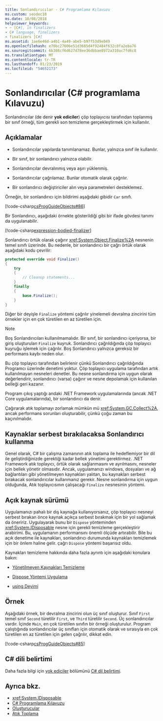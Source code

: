 ```yaml
---
title: Sonlandırıcılar - C# Programlama Kılavuzu
ms.custom: seodec18
ms.date: 10/08/2018
helpviewer_keywords:
- ~ [C#], in finalizers
- C# language, finalizers
- finalizers [C#]
ms.assetid: 1ae6e46d-a4b1-4a49-abe5-b97f53d9e049
ms.openlocfilehash: e70bc27606e51d3685d4f92484f632c8fa2eba76
ms.sourcegitcommit: 6b308cf6d627d78ee36dbbae8972a310ac7fd6c8
ms.translationtype: MT
ms.contentlocale: tr-TR
ms.lasthandoff: 01/23/2019
ms.locfileid: "54652173"
---
```

# <a name="finalizers-c-programming-guide"></a>Sonlandırıcılar (C# programlama Kılavuzu)
Sonlandırıcılar (de denir **yok ediciler**) çöp toplayıcısı tarafından toplanmış bir sınıf örneği, tüm gerekli son temizleme gerçekleştirmek için kullanılır.  
  
## <a name="remarks"></a>Açıklamalar  
  
-   Sonlandırıcılar yapılarda tanımlanamaz. Bunlar, yalnızca sınıf ile kullanılır.  
  
-   Bir sınıf, bir sonlandırıcı yalnızca olabilir.  
  
-   Sonlandırıcılar devralınmış veya aşırı yüklenmiş.  
  
-   Sonlandırıcılar çağrılamaz. Bunlar otomatik olarak çağrılır.  
  
-   Bir sonlandırıcı değiştiriciler alın veya parametreleri desteklemez.  
  
 Örneğin, bir sonlandırıcı için bildirimi aşağıdaki gibidir `Car` sınıfı.
  
 [!code-csharp[csProgGuideObjects#86](../../../csharp/programming-guide/classes-and-structs/codesnippet/CSharp/destructors_1.cs)]  

Bir Sonlandırıcı, aşağıdaki örnekte gösterildiği gibi bir ifade gövdesi tanımı da uygulanabilir.

[!code-csharp[expression-bodied-finalizer](../../../../samples/snippets/csharp/programming-guide/classes-and-structs/expr-bodied-destructor.cs#1)]  
  
 Sonlandırıcı örtük olarak çağırır <xref:System.Object.Finalize%2A> nesnenin temel sınıfı üzerinde. Bu nedenle, bir sonlandırıcı bir çağrı örtük olarak aşağıdaki kodu çevrilir:  
  
```csharp  
protected override void Finalize()  
{  
    try  
    {  
        // Cleanup statements...  
    }  
    finally  
    {  
        base.Finalize();  
    }  
}  
```  
  
 Diğer bir deyişle `Finalize` yöntemi çağrılır yinelemeli devralma zincirini tüm örnekler için en çok türetilen en az türetilen için.  
  
> [!NOTE]
>  Boş Sonlandırıcıları kullanılmamalıdır. Bir sınıf, bir sonlandırıcı içeriyorsa, bir giriş oluşturulan `Finalize` kuyruk. Sonlandırıcı çağrıldığında çöp toplayıcı kuyruğu işlemek için çağrılır. Boş Sonlandırıcı yalnızca gereksiz bir performans kaybı neden olur.  
  
 Bu çöp toplayıcı tarafından belirlenir çünkü Sonlandırıcı çağrıldığında Programcı üzerinde denetimi yoktur. Çöp toplayıcı uygulama tarafından artık kullanılmayan nesneleri denetler. Bu nesne sonlandırma için uygun olarak değerlendirir, sonlandırıcı (varsa) çağırır ve nesne depolamak için kullanılan belleği geri kazanır. 
 
 Program çıkış yaptığı andaki .NET Framework uygulamalarında (ancak .NET Core uygulamalarında), bir sonlandırıcı da denir. 
  
 Çağırarak atık toplamayı zorlamak mümkün mü <xref:System.GC.Collect%2A>, ancak performans sorunları oluşturabilir, çünkü çoğu zaman bu kaçınılmalıdır.  
  
## <a name="using-finalizers-to-release-resources"></a>Kaynaklar serbest bırakılacaksa Sonlandırıcı kullanma  
 Genel olarak, C# bir çalışma zamanının atık toplama ile hedeflemiyor bir dil ile geliştirdiğinizde gerektiği kadar bellek yönetimi gerektirmez. .NET Framework atık toplayıcı, örtük olarak sağlanmasını ve ayrılmasını, nesneler için bellek yönetir olmasıdır. Ancak, uygulamanızı windows, dosyaları ve ağ bağlantıları gibi yönetilmeyen kaynakları yalıtan, bu kaynakları serbest bırakacak sonlandırıcılar kullanmanız gerekir. Nesne sonlandırma için uygun olduğunda, Atık toplayıcısının çalışacağı `Finalize` nesnesinin yöntemi.  
  
## <a name="explicit-release-of-resources"></a>Açık kaynak sürümü  
 Uygulamanızı pahalı bir dış kaynağa kullanıyorsanız, çöp toplayıcı nesneyi serbest bırakan önce kaynak açıkça serbest bırakmak için bir yol sağlamak da öneririz. Uygulayarak bunu bir `Dispose` yönteminden <xref:System.IDisposable> nesne için gerekli temizleme gerçekleştirir arabirimi. Bu, uygulamanın performansını önemli ölçüde artırabilir. Bile bu açık denetime ile kaynakları, sonlandırıcı durumunda kaynakları temizlemek için bir önlem haline gelir. çağrı `Dispose` yöntemi başarısız oldu.  
  
 Kaynakları temizleme hakkında daha fazla ayrıntı için aşağıdaki konulara bakın:  
  
-   [Yönetilmeyen Kaynakları Temizleme](../../../standard/garbage-collection/unmanaged.md)  
  
-   [Dispose Yöntemi Uygulama](../../../standard/garbage-collection/implementing-dispose.md)  
  
-   [using Deyimi](../../../csharp/language-reference/keywords/using-statement.md)  
  
## <a name="example"></a>Örnek  
 Aşağıdaki örnek, bir devralma zincirini olun üç sınıf oluşturur. Sınıf `First` temel sınıf `Second` türetilir `First`, ve `Third` türetilir `Second`. Üç sonlandırıcılar vardır. İçinde `Main`, en çok türetilen sınıfın bir örneği oluşturulur. Program çalıştığında sonlandırıcılar üç sınıfları için otomatik olarak ve sırasıyla en çok türetilen en az türetilen için gelen çağrılır, dikkat edin.  
  
 [!code-csharp[csProgGuideObjects#85](../../../csharp/programming-guide/classes-and-structs/codesnippet/CSharp/destructors_2.cs)]  
  
## <a name="c-language-specification"></a>C# dili belirtimi  

Daha fazla bilgi için [yok ediciler](~/_csharplang/spec/classes.md#destructors) bölümünü [ C# dil belirtimi](../../language-reference/language-specification/index.md).
  
## <a name="see-also"></a>Ayrıca bkz.

- <xref:System.IDisposable>
- [C# Programlama Kılavuzu](../../../csharp/programming-guide/index.md)
- [Oluşturucular](../../../csharp/programming-guide/classes-and-structs/constructors.md)
- [Atık Toplama](../../../standard/garbage-collection/index.md)
